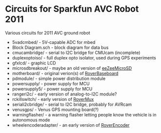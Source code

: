 # Circuits for Sparkfun AVC Robot 2011

Various circuits for 2011 AVC ground robot

* 5vadcmbed/ - 5V-capable ADC for mbed
* Block Diagram.sch - block diagram for data bus
* cmucambridge/ - serial to I2C bridge for CMUcam (incomplete)
* duplexoptoiso/ - full duplex opto isolator, used during GPS experiments
* gfxlcd/ - graphic LCD
* microsdbreakout/ - maybe an old version of [eeZeeMicroSD](https://github.com/shimniok/eeZeeMicroSD)
* motherboard/ - original verion(s) of [RoverBaseboard](https://github.com/shimniok/RoverBaseboard)
* pdmodule/ - simple power distribution module 
* powersupply/ - power supply for MCU
* powersupply5/ - power supply for MCU
* rangeri2c/ - early version of analog-to-I2C module?
* rckillswitch/ - early version of [RoverMux](https://github.com/shimniok/RoverMux)
* seriali2cbridge/ - serial to I2C bridge, probably for AVRcam
* venusgps/ - Venus GPS mounting board(?)
* warningflasher/ - a warning flasher letting people know the vehicle is in autonomous mode
* wheelencoderadapter/ - an early version of [RoverEncoder](https://github.com/shimniok/RoverEncoder)
